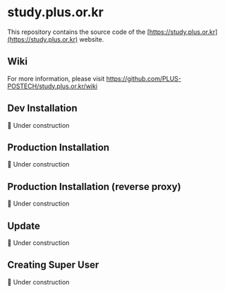 # study.plus.or.kr
This repository contains the source code of the [https://study.plus.or.kr](https://study.plus.or.kr) website.

## Wiki
For more information, please visit https://github.com/PLUS-POSTECH/study.plus.or.kr/wiki

## Dev Installation
🚧 Under construction

## Production Installation
🚧 Under construction

## Production Installation (reverse proxy)
🚧 Under construction

## Update
🚧 Under construction

## Creating Super User
🚧 Under construction
